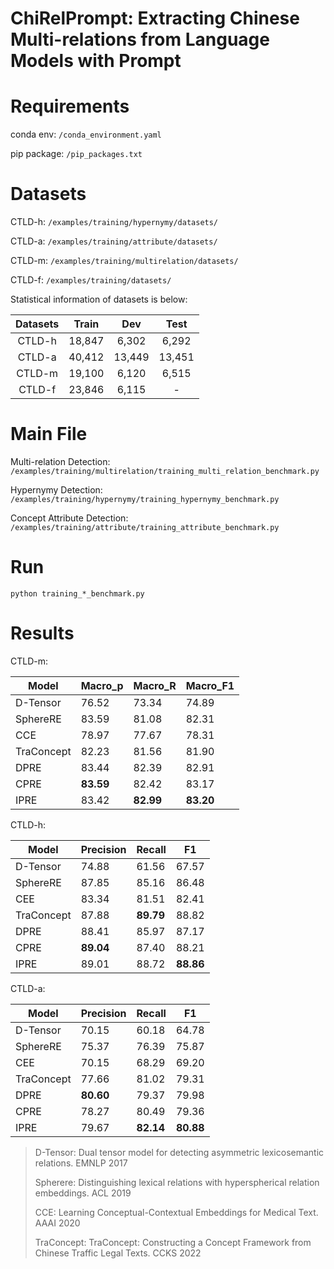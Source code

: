 # ChiRelPrompt:  Extracting Chinese Multi-relations from Language Models with Prompt


# Requirements

conda env: `/conda_environment.yaml`

pip package: `/pip_packages.txt`

# Datasets

CTLD-h: `/examples/training/hypernymy/datasets/`

CTLD-a: `/examples/training/attribute/datasets/`

CTLD-m: `/examples/training/multirelation/datasets/`

CTLD-f: `/examples/training/datasets/`

Statistical information of datasets is below:

| Datasets | Train  |  Dev   |  Test  |
| :------: | :----: | :----: | :----: |
|  CTLD-h  | 18,847 | 6,302  | 6,292  |
|  CTLD-a  | 40,412 | 13,449 | 13,451 |
|  CTLD-m  | 19,100 | 6,120  | 6,515  |
|  CTLD-f  | 23,846 | 6,115  |   -    |

# Main File

Multi-relation Detection: `/examples/training/multirelation/training_multi_relation_benchmark.py`

Hypernymy Detection: `/examples/training/hypernymy/training_hypernymy_benchmark.py`

Concept Attribute Detection: `/examples/training/attribute/training_attribute_benchmark.py`

# Run

```
python training_*_benchmark.py
```

# Results

CTLD-m:

| Model    |  Macro_p   | Macro_R   | Macro_F1  |
| -------- |  --------- | --------- | --------- |
| D-Tensor |  76.52     | 73.34     | 74.89     |
| SphereRE |  83.59     | 81.08     | 82.31     |
| CCE      |  78.97     | 77.67     | 78.31     |
|TraConcept|  82.23     | 81.56     | 81.90     |
| DPRE     |  83.44     | 82.39     | 82.91     |
| CPRE     |  **83.59** | 82.42     | 83.17     |
| IPRE     |  83.42     | **82.99** | **83.20** |

CTLD-h:

| Model    | Precision | Recall    | F1        |
| -------- | --------- | --------- | --------- | 
| D-Tensor | 74.88     | 61.56     | 67.57     | 
| SphereRE | 87.85     | 85.16     | 86.48     | 
| CEE      | 83.34     | 81.51     | 82.41     | 
|TraConcept| 87.88     | **89.79** | 88.82     | 
| DPRE     | 88.41     | 85.97     | 87.17     | 
| CPRE     | **89.04** | 87.40     | 88.21     | 
| IPRE     | 89.01     | 88.72     | **88.86** | 

CTLD-a:

| Model    | Precision | Recall    | F1        |
| -------- | --------- | --------- | --------- | 
| D-Tensor | 70.15     | 60.18     | 64.78     | 
| SphereRE | 75.37     | 76.39     | 75.87     | 
| CEE      | 70.15     | 68.29     | 69.20     | 
|TraConcept| 77.66     | 81.02     | 79.31     | 
| DPRE     | **80.60** | 79.37     | 79.98     | 
| CPRE     | 78.27     | 80.49     | 79.36     | 
| IPRE     | 79.67     | **82.14** | **80.88** | 

> D-Tensor: Dual tensor model for detecting asymmetric lexicosemantic relations. EMNLP 2017
>
> Spherere: Distinguishing lexical relations with hyperspherical relation embeddings. ACL 2019
>
> CCE: Learning Conceptual-Contextual Embeddings for Medical Text. AAAI 2020
>
> TraConcept: TraConcept: Constructing a Concept Framework from Chinese Traffic Legal Texts. CCKS 2022
>
